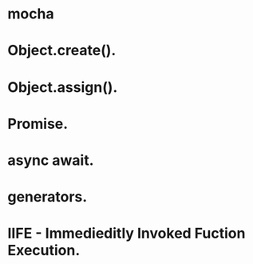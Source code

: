 # mocha
# Object.create().
# Object.assign().
# Promise.
# async await.
# generators.
# IIFE - Immedieditly Invoked Fuction Execution.
